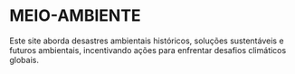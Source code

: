# MEIO-AMBIENTE
Este site aborda desastres ambientais históricos, soluções sustentáveis e futuros ambientais, incentivando ações para enfrentar desafios climáticos globais.
